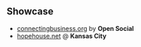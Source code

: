 ## Showcase

- [connectingbusiness.org](https://www.connectingbusiness.org/) by **Open Social**
- [hopehouse.net](http://www.hopehouse.net/) @ **Kansas City**

